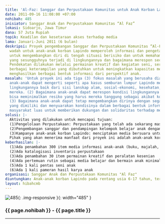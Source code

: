 ```yaml
---
title: 'Al-Faz: Sanggar dan Perpustakaan Komunitas untuk Anak Korban Lapindo'
date: 2011-09-16 11:08:00 +07:00
nohibah: 485
inisiator: Sanggar Anak dan Perpustakaan Komunitas “Al Faz”
lokasi: Sidoarjo, Jawa Timur
dana: 57 Juta Rupiah
topik: Keadilan dan kesetaraan akses terhadap media
lama: Januari-Juni 2011 (6 bulan)
deskripsi: Proyek pengembangan Sanggar dan Perpustakaan Komunitas “Al-Faz” sebagai
  wadah untuk anak-anak korban Lapindo memperoleh informasi dan pengetahuan yang dibutuhkan
  untuk mengembangkan diri di tengah situasi berisiko dan untuk memahami tentang apa
  yang sesungguhnya terjadi di lingkungannya dan bagaimana merespon secara tepat.
  Pendekatan dilakukan melalui permainan kreatif dan kegiatan seni, serta pengajaran
  berbagai keterampilan yang dibutuhkan untuk meningkatkan kapasitas menyerap dan
  menghasilkan berbagai bentuk informasi dari perspektif anak.
masalah: 'Untuk proyek ini ada tiga (3) fokus masalah yang berusaha diatasi: (1) Bagaimana
  anak-anak dapat mengerti seperti apa kasus semburan lumpur Lapindo mempengaruhi
  lingkungannya baik dari sisi lanskap alam, sosial-ekonomi, kesehatan, serta pendidikan
  mereka. (2) Bagaimana anak-anak dapat merespon kondisi lingkungannya tersebut dan
  bisa meminimalkan resiko yang harus mereka tanggung sebagai akibat kondisi lingkungannya
  (3) Bagaimana anak-anak dapat tetap mengembangkan dirinya dengan segala potensi
  yang dimiliki dan menyuarakan kondisinya dalam berbagai bentuk informasi kepada
  masyarakat luas untuk memberikan dukungan dan solidaritas terhadap mereka.'
solusi: |-
  Aktivitas yang dilakukan untuk mencapai tujuan:
  (1)Pengelolaan Perpustakaan: Perpustakaan yang telah ada sekarang masih membutuhkan pengembangan, baik dari sisi jumlah materi informasi yang dipunyai maupun manajemen perpustakaan untuk mengefektifkan penggunaan perpustakaan sebagai media penyebaran informasi.
  (2)Pengembangan sanggar dan pendampingan kelompok belajar anak dengan metode bermain: Kelompok belajar anak yang telah berjalan selama ini akan lebih ditingkatkan untuk mendorong anak-anak dapat mengakses informasi dengan lebih baik menggunakan metode permainan dan seni kreatif
  (3)Kampanye anak-anak korban Lapindo: menciptakan media bersuara untuk anak-anak korban Lapindo untuk dapat mengkampanyekan kondisi mereka terkait kasus semburan lumpur Lapindo melalui pentas seni anak dan pameran hasil karya anak.
  Pihak yang akan menerima manfaat dari proyek ini adalah anak-anak korban Lapindo pada rentang usia 6-17 tahun, terutama yang berlokasi di sekitar Desa Besuki, Kecamatan Jabon, Kabupaten Sidoarjo
keberhasilan: |-
  (1)Ada penambahan 300 item media informasi anak-anak (buku, majalah, komik, film, software)
  (2)Ada katalogisasi inventaris perpustakaan
  (3)Ada penambahan 30 item permainan kreatif dan peralatan kesenian
  (4)Ada pertemuan rutin sebagai media belajar dan bermain anak minimal 1 X per minggu
  (5)Ada 1 kali pentas seni anak
  (6)Ada 1 kali pameran hasil karya anak
organisasi: Sanggar Anak dan Perpustakaan Komunitas "Al Faz"
diuntungkan: Anak-anak korban Lapindo pada rentang usia 6-17 tahun, terutama yang berlokasi di sekitar Desa Besuki, Kecamatan Jabon, Kabupaten Sidoarjo
layout: hibahcmb
---
```


![485](/static/img/hibahcmb/485.png){: .img-responsive }{: width="485" }

### {{ page.nohibah }} - {{ page.title }}

---
